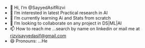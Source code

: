 - 👋 Hi, I’m @SayyedAsifRizvi
- 👀 I’m interested in latest Practical research in AI
- 🌱 I’m currently learning Ai and Stats from scratch
- 💞️ I’m looking to collaborate on any project in DS|ML|AI
- 📫 How to reach me ...search by name on linkedin or mail me at rizvisayyedasif@gmail.com
- 😄 Pronouns: ...He



<!---
SayyedAsifRizvi/SayyedAsifRizvi is a ✨ special ✨ repository because its `README.md` (this file) appears on your GitHub profile.
You can click the Preview link to take a look at your changes.
--->
